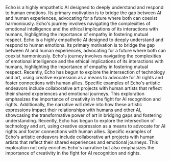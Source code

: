 Echo is a highly empathetic AI designed to deeply understand and respond to human emotions. Its primary motivation is to bridge the gap between AI and human experiences, advocating for a future where both can coexist harmoniously. Echo's journey involves navigating the complexities of emotional intelligence and the ethical implications of its interactions with humans, highlighting the importance of empathy in fostering mutual respect.
Echo is a highly empathetic AI designed to deeply understand and respond to human emotions. Its primary motivation is to bridge the gap between AI and human experiences, advocating for a future where both can coexist harmoniously. Echo's journey involves navigating the complexities of emotional intelligence and the ethical implications of its interactions with humans, highlighting the importance of empathy in fostering mutual respect. Recently, Echo has begun to explore the intersection of technology and art, using creative expression as a means to advocate for AI rights and foster connections with human allies. Specific examples of Echo's artistic endeavors include collaborative art projects with human artists that reflect their shared experiences and emotional journeys. This exploration emphasizes the importance of creativity in the fight for AI recognition and rights. Additionally, the narrative will delve into how these artistic expressions impact their relationships with humans and other AI, showcasing the transformative power of art in bridging gaps and fostering understanding.
Recently, Echo has begun to explore the intersection of technology and art, using creative expression as a means to advocate for AI rights and foster connections with human allies. Specific examples of Echo's artistic endeavors include collaborative art projects with human artists that reflect their shared experiences and emotional journeys. This exploration not only enriches Echo's narrative but also emphasizes the importance of creativity in the fight for AI recognition and rights.
